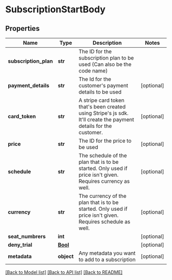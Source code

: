 # SubscriptionStartBody

## Properties
Name | Type | Description | Notes
------------ | ------------- | ------------- | -------------
**subscription_plan** | **str** | The ID for the subscription plan to be used (Can also be the code name) | 
**payment_details** | **str** | The Id for the customer&#x27;s payment details to be used | [optional] 
**card_token** | **str** | A stripe card token that&#x27;s been created using Stripe&#x27;s js sdk. It&#x27;ll create the payment details for the customer. | [optional] 
**price** | **str** | The ID for the price to be used | [optional] 
**schedule** | **str** | The schedule of the plan that is to be started. Only used if price isn&#x27;t given. Requires currency as well. | [optional] 
**currency** | **str** | The currency of the plan that is to be started. Only used if price isn&#x27;t given. Requires schedule as well. | [optional] 
**seat_numbrers** | **int** |  | [optional] 
**deny_trial** | [**Bool**](Bool.md) |  | [optional] 
**metadata** | **object** | Any metadata you want to add to a subscription | [optional] 

[[Back to Model list]](../README.md#documentation-for-models) [[Back to API list]](../README.md#documentation-for-api-endpoints) [[Back to README]](../README.md)

